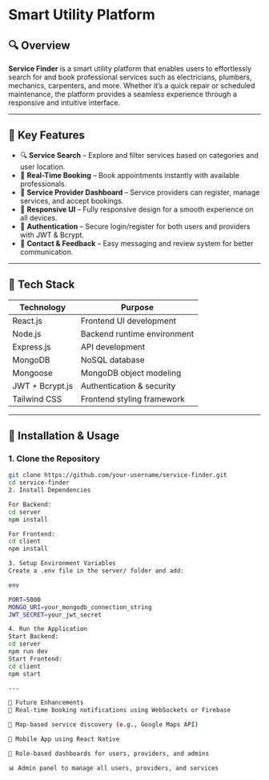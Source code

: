 # Smart Utility Platform

## 🔍 Overview

**Service Finder** is a smart utility platform that enables users to effortlessly search for and book professional services such as electricians, plumbers, mechanics, carpenters, and more. Whether it’s a quick repair or scheduled maintenance, the platform provides a seamless experience through a responsive and intuitive interface.

---

## 🚀 Key Features

- 🔍 **Service Search** – Explore and filter services based on categories and user location.  
- 📅 **Real-Time Booking** – Book appointments instantly with available professionals.  
- 🧰 **Service Provider Dashboard** – Service providers can register, manage services, and accept bookings.  
- 📱 **Responsive UI** – Fully responsive design for a smooth experience on all devices.  
- 🔐 **Authentication** – Secure login/register for both users and providers with JWT & Bcrypt.  
- 💬 **Contact & Feedback** – Easy messaging and review system for better communication.

---

## 🧱 Tech Stack

| Technology      | Purpose                          |
|-----------------|----------------------------------|
| React.js        | Frontend UI development          |
| Node.js         | Backend runtime environment      |
| Express.js      | API development                  |
| MongoDB         | NoSQL database                   |
| Mongoose        | MongoDB object modeling          |
| JWT + Bcrypt.js | Authentication & security        |
| Tailwind CSS    | Frontend styling framework       |


---

## 🔧 Installation & Usage

### 1. Clone the Repository

```bash
git clone https://github.com/your-username/service-finder.git
cd service-finder
2. Install Dependencies

For Backend:
cd server
npm install

For Frontend:
cd client
npm install

3. Setup Environment Variables
Create a .env file in the server/ folder and add:

env

PORT=5000
MONGO_URI=your_mongodb_connection_string
JWT_SECRET=your_jwt_secret

4. Run the Application
Start Backend:
cd server
npm run dev
Start Frontend:
cd client
npm start

---

📌 Future Enhancements
🔔 Real-time booking notifications using WebSockets or Firebase

📍 Map-based service discovery (e.g., Google Maps API)

📱 Mobile App using React Native

🎯 Role-based dashboards for users, providers, and admins

📊 Admin panel to manage all users, providers, and services
